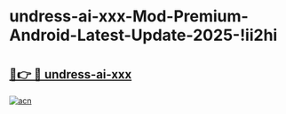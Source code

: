 # undress-ai-xxx-Mod-Premium-Android-Latest-Update-2025-!ii2hi

# <h2><a href="https://qu6upv.esa.edu.pl?title=undress-ai-xxx&ref=ii2hi">🔗👉 🔴 undress-ai-xxx</a></h2>

[![acn](https://github.com/user-attachments/assets/0f9c940e-d8b0-45ae-aac7-cd30a18b3e1c)](https://qu6upv.esa.edu.pl?title=undress-ai-xxx&ref=ii2hi)

